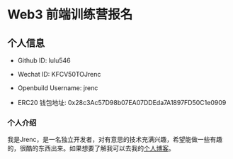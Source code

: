 # Web3 前端训练营报名

## 个人信息

* Github ID: lulu546

* Wechat ID: KFCV50TOJrenc

* Openbuild Username: jrenc

* ERC20 钱包地址: 0x28c3Ac57D98b07EA07DDEda7A1897FD50C1e0909

### 个人介绍

我是Jrenc，是一名独立开发者，对有意思的技术充满兴趣，希望能做一些有趣的，很酷的东西出来。如果想要了解我可以去我的[个人博客](https://www.jrenc.com/)。
